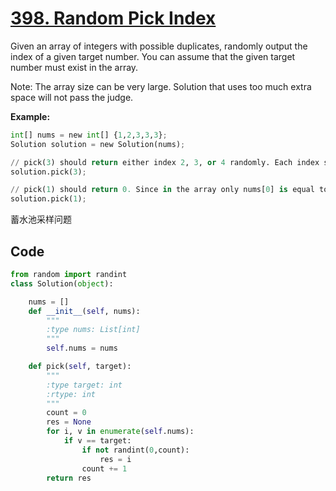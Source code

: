# [398. Random Pick Index](https://leetcode-cn.com/problems/random-pick-index/)

Given an array of integers with possible duplicates, randomly output the index of a given target number. You can assume that the given target number must exist in the array.

Note:
The array size can be very large. Solution that uses too much extra space will not pass the judge.

**Example:**

```python
int[] nums = new int[] {1,2,3,3,3};
Solution solution = new Solution(nums);

// pick(3) should return either index 2, 3, or 4 randomly. Each index should have equal probability of returning.
solution.pick(3);

// pick(1) should return 0. Since in the array only nums[0] is equal to 1.
solution.pick(1);
```



蓄水池采样问题

## Code

```python
from random import randint
class Solution(object):

    nums = []
    def __init__(self, nums):
        """
        :type nums: List[int]
        """
        self.nums = nums

    def pick(self, target):
        """
        :type target: int
        :rtype: int
        """
        count = 0
        res = None
        for i, v in enumerate(self.nums):
            if v == target:
                if not randint(0,count):
                    res = i
                count += 1
        return res
```

